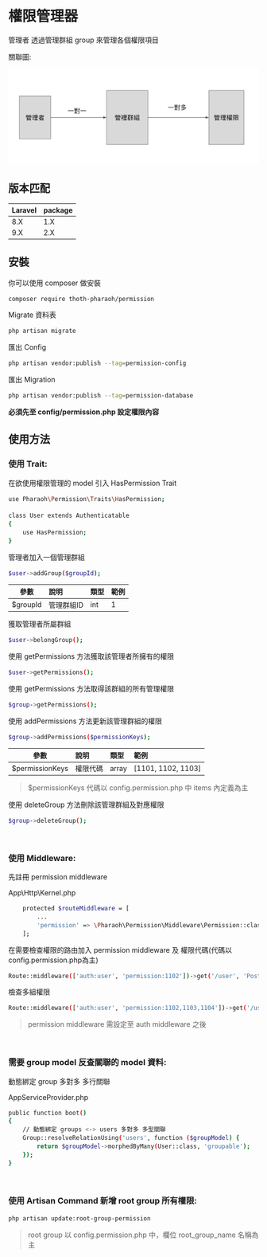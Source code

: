 # 權限管理器

管理者 透過管理群組 group 來管理各個權限項目

關聯圖:

![alt text](diagram.png "Title")

## 版本匹配

| Laravel          | package               |
| ----------------- |:----------------------- |
| 8.X       | 1.X   |
| 9.X       | 2.X   |

## 安裝
你可以使用 composer 做安裝
```bash
composer require thoth-pharaoh/permission
```

Migrate 資料表
```bash
php artisan migrate
```

匯出 Config
```bash
php artisan vendor:publish --tag=permission-config
```

匯出 Migration
```bash
php artisan vendor:publish --tag=permission-database
```

**必須先至 config/permission.php 設定權限內容**

## 使用方法

### 使用 Trait:
在欲使用權限管理的 model 引入 HasPermission Trait

```bash
use Pharaoh\Permission\Traits\HasPermission;

class User extends Authenticatable
{
    use HasPermission;
}
```

管理者加入一個管理群組
```bash
$user->addGroup($groupId);
```

| 參數 | 說明 | 類型 | 範例 |
| ------------|:----------------------- | :------| :------|
| $groupId | 管理群組ID | int | 1 |

獲取管理者所屬群組
```bash
$user->belongGroup();
```

使用 getPermissions 方法獲取該管理者所擁有的權限
```bash
$user->getPermissions();
```

使用 getPermissions 方法取得該群組的所有管理權限
```bash
$group->getPermissions();
```

使用 addPermissions 方法更新該管理群組的權限
```bash
$group->addPermissions($permissionKeys);
```

| 參數 | 說明 | 類型 | 範例 |
| ------------|:----------------------- | :------| :------|
| $permissionKeys | 權限代碼 | array | [1101, 1102, 1103] |

>  $permissionKeys 代碼以 config.permission.php 中 items 內定義為主

使用 deleteGroup 方法刪除該管理群組及對應權限
```bash
$group->deleteGroup();
```

<br/>

### 使用 Middleware:

先註冊 permission middleware

App\Http\Kernel.php
```bash
    protected $routeMiddleware = [
        ...
        'permission' => \Pharaoh\Permission\Middleware\Permission::class
    ];
```

在需要檢查權限的路由加入 permission middleware 及 權限代碼(代碼以config.permission.php為主)
```bash
Route::middleware(['auth:user', 'permission:1102'])->get('/user', 'PostController@index');
```

檢查多組權限
```bash
Route::middleware(['auth:user', 'permission:1102,1103,1104'])->get('/user', 'PostController@index');
```

>  permission middleware 需設定至 auth middleware 之後

<br/>

### 需要 group model 反查關聯的 model 資料:
動態綁定 group 多對多 多行關聯

AppServiceProvider.php
```bash
public function boot()
{
    // 動態綁定 groups <-> users 多對多 多型關聯
    Group::resolveRelationUsing('users', function ($groupModel) {
        return $groupModel->morphedByMany(User::class, 'groupable');
    });
}
```

<br/>

### 使用 Artisan Command 新增 root group 所有權限:

```bash
php artisan update:root-group-permission
```
>  root group 以 config.permission.php 中，欄位 root_group_name 名稱為主



